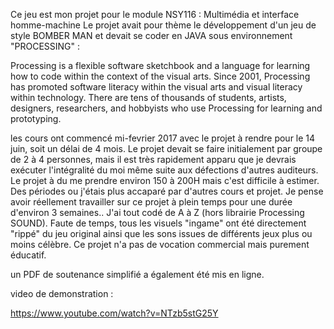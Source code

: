 Ce jeu est mon projet pour le module NSY116 : Multimédia et interface homme-machine
Le projet avait pour thème le développement d'un jeu de style BOMBER MAN et devait se coder en JAVA sous environnement "PROCESSING" : 

Processing is a flexible software sketchbook and a language for learning how to code within the context of the visual arts. Since 2001, Processing has promoted software literacy within the visual arts and visual literacy within technology. There are tens of thousands of students, artists, designers, researchers, and hobbyists who use Processing for learning and prototyping.


les cours ont commencé mi-fevrier 2017 avec le projet à rendre pour le 14 juin, soit un délai de 4 mois.
Le projet devait se faire initialement par groupe de 2 à 4 personnes, mais il est très rapidement apparu que je devrais exécuter l'intégralité du moi même suite aux défections d'autres auditeurs.
Le projet à du me prendre environ 150 à 200H mais c'est difficile à estimer. Des périodes ou j'étais plus accaparé par d'autres cours et projet. Je pense avoir réellement travailler sur ce projet à plein temps pour une durée d'environ 3 semaines..
J'ai tout codé de A à Z (hors librairie Processing SOUND).
Faute de temps, tous les visuels "ingame" ont été directement "rippé" du jeu original ainsi que les sons issues de différents jeux plus ou moins célèbre.
Ce projet n'a pas de vocation commercial mais purement éducatif.


un PDF de soutenance simplifié a également été mis en ligne.

video de demonstration :  

https://www.youtube.com/watch?v=NTzb5stG25Y

